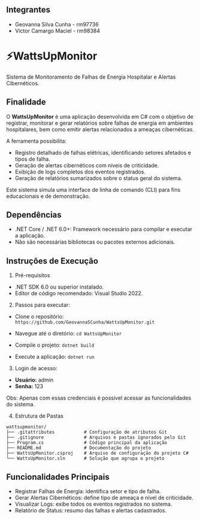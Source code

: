 ## Integrantes

- Geovanna Silva Cunha - rm97736
- Victor Camargo Maciel - rm98384

# ⚡WattsUpMonitor

Sistema de Monitoramento de Falhas de Energia Hospitalar e Alertas Cibernéticos.

## Finalidade

O **WattsUpMonitor** é uma aplicação desenvolvida em C# com o objetivo de registrar, monitorar e gerar relatórios sobre falhas de energia em ambientes hospitalares, bem como emitir alertas relacionados a ameaças cibernéticas.

A ferramenta possibilita:
- Registro detalhado de falhas elétricas, identificando setores afetados e tipos de falha.
- Geração de alertas cibernéticos com níveis de criticidade.
- Exibição de logs completos dos eventos registrados.
- Geração de relatórios sumarizados sobre o status geral do sistema.

Este sistema simula uma interface de linha de comando (CLI) para fins educacionais e de demonstração.

## Dependências

- .NET Core / .NET 6.0+: Framework necessário para compilar e executar a aplicação.
- Não são necessárias bibliotecas ou pacotes externos adicionais.

## Instruções de Execução
1. Pré-requisitos
- .NET SDK 6.0 ou superior instalado.
- Editor de código recomendado: Visual Studio 2022.

2. Passos para executar:
- Clone o repositório:
`https://github.com/GeovannaSCunha/WattsUpMonitor.git`

- Navegue até o diretório:
  `cd WattsUpMonitor`

- Compile o projeto:
`dotnet build`

- Execute a aplicação:
`dotnet run`

3. Login de acesso:
- **Usuário:** admin
- **Senha:** 123

Obs: Apenas com essas credenciais é possível acessar as funcionalidades do sistema.

4. Estrutura de Pastas
```
wattsupmonitor/
├── .gitattributes           # Configuração de atributos Git
├── .gitignore               # Arquivos e pastas ignorados pelo Git
├── Program.cs               # Código principal da aplicação
├── README.md                # Documentação do projeto
├── WattsUpMonitor.csproj    # Arquivo de configuração do projeto C#
└── WattsUpMonitor.sln       # Solução que agrupa o projeto
```

## Funcionalidades Principais

- Registrar Falhas de Energia: identifica setor e tipo de falha.
- Gerar Alertas Cibernéticos: define tipo de ameaça e nível de criticidade.
- Visualizar Logs: exibe todos os eventos registrados no sistema.
- Relatório de Status: resumo das falhas e alertas cadastrados.


